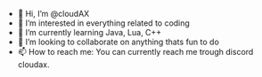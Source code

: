 - 👋 Hi, I’m @cloudAX
- 👀 I’m interested in everything related to coding
- 🌱 I’m currently learning Java, Lua, C++
- 💞️ I’m looking to collaborate on anything thats fun to do
- 📫 How to reach me: You can currently reach me trough discord cloudax.

<!---
cloudAX/cloudAX is a ✨ special ✨ repository because its `README.md` (this file) appears on your GitHub profile.
You can click the Preview link to take a look at your changes.
--->
